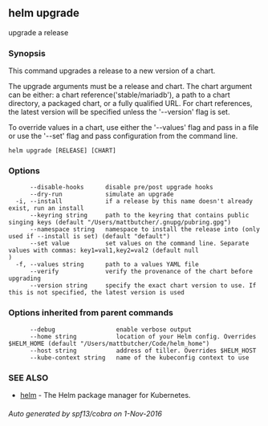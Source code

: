 ## helm upgrade

upgrade a release

### Synopsis



This command upgrades a release to a new version of a chart.

The upgrade arguments must be a release and chart. The chart
argument can be either: a chart reference('stable/mariadb'), a path to a chart directory,
a packaged chart, or a fully qualified URL. For chart references, the latest
version will be specified unless the '--version' flag is set.

To override values in a chart, use either the '--values' flag and pass in a file
or use the '--set' flag and pass configuration from the command line.


```
helm upgrade [RELEASE] [CHART]
```

### Options

```
      --disable-hooks      disable pre/post upgrade hooks
      --dry-run            simulate an upgrade
  -i, --install            if a release by this name doesn't already exist, run an install
      --keyring string     path to the keyring that contains public singing keys (default "/Users/mattbutcher/.gnupg/pubring.gpg")
      --namespace string   namespace to install the release into (only used if --install is set) (default "default")
      --set value          set values on the command line. Separate values with commas: key1=val1,key2=val2 (default null
)
  -f, --values string      path to a values YAML file
      --verify             verify the provenance of the chart before upgrading
      --version string     specify the exact chart version to use. If this is not specified, the latest version is used
```

### Options inherited from parent commands

```
      --debug                 enable verbose output
      --home string           location of your Helm config. Overrides $HELM_HOME (default "/Users/mattbutcher/Code/helm_home")
      --host string           address of tiller. Overrides $HELM_HOST
      --kube-context string   name of the kubeconfig context to use
```

### SEE ALSO
* [helm](helm.md)	 - The Helm package manager for Kubernetes.

###### Auto generated by spf13/cobra on 1-Nov-2016
